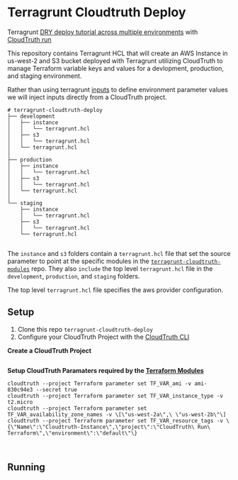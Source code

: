 # Terragrunt Cloudtruth Deploy
Terragrunt [DRY deploy tutorial across multiple environments](https://terragrunt.gruntwork.io/docs/getting-started/quick-start/#promote-immutable-versioned-terraform-modules-across-environments) with [CloudTruth run](https://docs.cloudtruth.com/configuration-management/cli-and-api/cloudtruth-cli#cloudtruth-run)

This repository contains Terragrunt HCL that will create an AWS Instance in us-west-2 and S3 bucket deployed with Terragrunt utilizing CloudTruth to manage Terraform variable keys and values for a devlopment, production, and staging environment.

Rather than using terragrunt [inputs](https://terragrunt.gruntwork.io/docs/features/inputs/) to define environment parameter values we will inject inputs directly from a CloudTruth project.

```
# terragrunt-cloudtruth-deploy
├── development
│   ├── instance
│   │   └── terragrunt.hcl
│   ├── s3
│   │   └── terragrunt.hcl
│   └── terragrunt.hcl
│       
├── production
│   ├── instance
│   │   └── terragrunt.hcl
│   ├── s3
│   │   └── terragrunt.hcl
│   └── terragrunt.hcl
│       
└── staging
    ├── instance
    │   └── terragrunt.hcl
    ├── s3
    │   └── terragrunt.hcl
    └── terragrunt.hcl
        
```

The ``instance`` and ``s3`` folders contain a ``terragrunt.hcl`` file that set the source parameter to point at the specific modules in the [``terragrunt-cloudtruth-modules``](https://github.com/cloudtruth-demo/terragrunt-cloudtruth-modules) repo.  They also ``include`` the top level ``terragrunt.hcl`` file in the  ``development``, ``production``, and ``staging`` folders.  

The top level ``terragrunt.hcl`` file specifies the aws provider configuration. 

## Setup
1. Clone this repo ``terragrunt-cloudtruth-deploy``
2. Configure your CloudTruth Project with the [CloudTruth CLI](https://docs.cloudtruth.com/configuration-management/cli-and-api/cloudtruth-cli#installation)

**Create a CloudTruth Project**
```
```

**Setup CloudTruth Paramaters required by the [Terraform Modules](https://github.com/cloudtruth-demo/terragrunt-cloudtruth-modules/blob/main/instance/variables.tf)**
```
cloudtruth --project Terraform parameter set TF_VAR_ami -v ami-830c94e3 --secret true
cloudtruth --project Terraform parameter set TF_VAR_instance_type -v t2.micro
cloudtruth --project Terraform parameter set TF_VAR_availability_zone_names -v \[\"us-west-2a\",\ \"us-west-2b\"\]
cloudtruth --project Terraform parameter set TF_VAR_resource_tags -v \{\"Name\":\"Cloudtruth-Instance\",\"project\":\"CloudTruth\ Run\ Terraform\",\"environment\":\"default\"\}
```

```
```

```
```





## Running